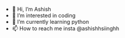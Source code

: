 - 👋 Hi, I’m Ashish
- 👀 I’m interested in coding
- 🌱 I’m currently learning python
- 📫 How to reach me insta @ashishhsiinghh
<!---
ashishsinghpvt18/ashishsinghpvt18 is a ✨ special ✨ repository because its `README.md` (this file) appears on your GitHub profile.
You can click the Preview link to take a look at your changes.
--->
